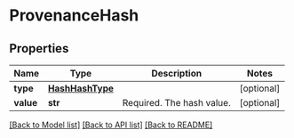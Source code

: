 # ProvenanceHash

## Properties
Name | Type | Description | Notes
------------ | ------------- | ------------- | -------------
**type** | [**HashHashType**](HashHashType.md) |  | [optional] 
**value** | **str** | Required. The hash value. | [optional] 

[[Back to Model list]](../README.md#documentation-for-models) [[Back to API list]](../README.md#documentation-for-api-endpoints) [[Back to README]](../README.md)

